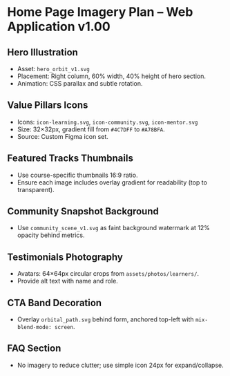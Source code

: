 # Home Page Imagery Plan – Web Application v1.00

## Hero Illustration
- Asset: `hero_orbit_v1.svg`
- Placement: Right column, 60% width, 40% height of hero section.
- Animation: CSS parallax and subtle rotation.

## Value Pillars Icons
- Icons: `icon-learning.svg`, `icon-community.svg`, `icon-mentor.svg`
- Size: 32×32px, gradient fill from `#4C7DFF` to `#A78BFA`.
- Source: Custom Figma icon set.

## Featured Tracks Thumbnails
- Use course-specific thumbnails 16:9 ratio.
- Ensure each image includes overlay gradient for readability (top to transparent).

## Community Snapshot Background
- Use `community_scene_v1.svg` as faint background watermark at 12% opacity behind metrics.

## Testimonials Photography
- Avatars: 64×64px circular crops from `assets/photos/learners/`.
- Provide alt text with name and role.

## CTA Band Decoration
- Overlay `orbital_path.svg` behind form, anchored top-left with `mix-blend-mode: screen`.

## FAQ Section
- No imagery to reduce clutter; use simple icon 24px for expand/collapse.
